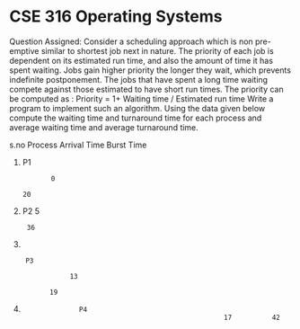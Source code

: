 # CSE 316  Operating Systems

Question Assigned:
Consider a scheduling approach which is non pre-emptive similar to shortest job next in nature. The priority of each job is dependent on its estimated run time, and also the amount of time it has spent waiting. Jobs gain higher priority the longer they wait, which prevents indefinite postponement. The jobs that have spent a long time waiting compete against those estimated to have short run times. The priority can be computed as : Priority = 1+ Waiting time / Estimated run time Write a program to implement such an algorithm. 
Using the data given below compute the waiting time and turnaround time for each process and average waiting time and average turnaround time.
 
s.no	   Process	   Arrival Time	   Burst Time

1.	
   P1
	
              0
	
       20


2.  	
     P2	
                5          

	
        36
 

3.   

  	    P3

	               13

	          19


4.            	     P4     
                                      	                 17	         42      

